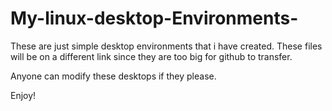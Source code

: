 # My-linux-desktop-Environments-
These are just simple desktop environments that i have created. These files will be on a different link since they are too big for github to transfer.

Anyone can modify these desktops if they please.

Enjoy!
